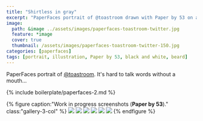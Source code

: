 ```yaml
---
title: "Shirtless in gray"
excerpt: "PaperFaces portrait of @toastroom drawn with Paper by 53 on an iPad."
image: 
  path: &image ../assets/images/paperfaces-toastroom-twitter.jpg 
  feature: *image
  cover: true
  thumbnail: /assets/images/paperfaces-toastroom-twitter-150.jpg
categories: [paperfaces]
tags: [portrait, illustration, Paper by 53, black and white, beard]
---
```


PaperFaces portrait of [@toastroom](https://twitter.com/toastroom). It's hard to talk words without a mouth…

{% include boilerplate/paperfaces-2.md %}

{% figure caption:"Work in progress screenshots (**Paper by 53**)." class:"gallery-3-col" %}
[![](/assets/images/paperfaces-toastroom-process-1-600.jpg)](/assets/images/paperfaces-toastroom-process-1-lg.jpg)
[![](/assets/images/paperfaces-toastroom-process-2-600.jpg)](/assets/images/paperfaces-toastroom-process-2-lg.jpg)
[![](/assets/images/paperfaces-toastroom-process-3-600.jpg)](/assets/images/paperfaces-toastroom-process-3-lg.jpg)
[![](/assets/images/paperfaces-toastroom-process-4-600.jpg)](/assets/images/paperfaces-toastroom-process-4-lg.jpg)
[![](/assets/images/paperfaces-toastroom-process-5-600.jpg)](/assets/images/paperfaces-toastroom-process-5-lg.jpg)
[![](/assets/images/paperfaces-toastroom-process-6-600.jpg)](/assets/images/paperfaces-toastroom-process-6-lg.jpg)
{% endfigure %}
